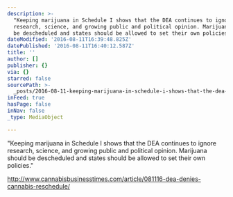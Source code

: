 ```yaml
---
description: >-
  "Keeping marijuana in Schedule I shows that the DEA continues to ignore
  research, science, and growing public and political opinion. Marijuana should
  be descheduled and states should be allowed to set their own policies."
dateModified: '2016-08-11T16:39:48.825Z'
datePublished: '2016-08-11T16:40:12.587Z'
title: ''
author: []
publisher: {}
via: {}
starred: false
sourcePath: >-
  _posts/2016-08-11-keeping-marijuana-in-schedule-i-shows-that-the-dea-continue.md
inFeed: true
hasPage: false
inNav: false
_type: MediaObject

---
```

"Keeping marijuana in Schedule I shows that the DEA continues to ignore research, science, and growing public and political opinion. Marijuana should be descheduled and states should be allowed to set their own policies."

http://www.cannabisbusinesstimes.com/article/081116-dea-denies-cannabis-reschedule/